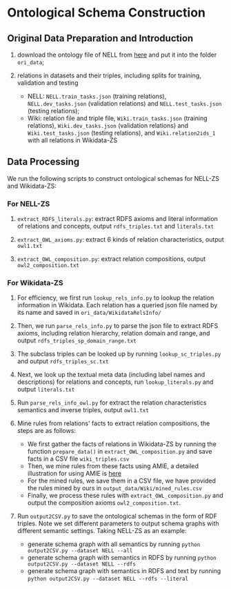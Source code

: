 # Ontological Schema Construction

## Original Data Preparation and Introduction

1. download the ontology file of NELL from [here](http://rtw.ml.cmu.edu/resources/results/08m/NELL.08m.1115.ontology.csv.gz) and put it into the folder `ori_data`;

2. relations in datasets and their triples, including splits for training, validation and testing
    - NELL: `NELL.train_tasks.json` (training relations), `NELL.dev_tasks.json` (validation relations) and `NELL.test_tasks.json` (testing relations);
    - Wiki: relation file and triple file, `Wiki.train_tasks.json` (training relations), `Wiki.dev_tasks.json` (validation relations) and `Wiki.test_tasks.json` (testing relations), and `Wiki.relation2ids_1` with all relations in Wikidata-ZS



## Data Processing

We run the following scripts to construct ontological schemas for NELL-ZS and Wikidata-ZS:

### For NELL-ZS

1. `extract_RDFS_literals.py`: extract RDFS axioms and literal information of relations and concepts, output `rdfs_triples.txt` and `literals.txt`

2. `extract_OWL_axioms.py`: extract 6 kinds of relation characteristics, output `owl1.txt`

3. `extract_OWL_composition.py`: extract relation compositions, output `owl2_composition.txt`

### For Wikidata-ZS

1. For efficiency, we first run `lookup_rels_info.py` to lookup the relation information in Wikidata. Each relation has a queried json file named by its name and saved in `ori_data/WikidataRelsInfo/`

2. Then, we run `parse_rels_info.py` to parse the json file to extract RDFS axioms, including relation hierarchy, relation domain and range, and output `rdfs_triples_sp_domain_range.txt`

3. The subclass triples can be looked up by running `lookup_sc_triples.py` and output `rdfs_triples_sc.txt`

4. Next, we look up the textual meta data (including label names and descriptions) for relations and concepts, run `lookup_literals.py` and output `literals.txt`

5. Run `parse_rels_info_owl.py` for extract the relation characteristics semantics and inverse triples, output `owl1.txt`

6. Mine rules from relations' facts to extract relation compositions, the steps are as follows:
    - We first gather the facts of relations in Wikidata-ZS by running the function `prepare_data()` in `extract_OWL_composition.py` and save facts in a CSV file `wiki_triples.csv`
    - Then, we mine rules from these facts using AMIE, a detailed illustration for using AMIE is [here](https://www.mpi-inf.mpg.de/departments/databases-and-information-systems/research/yago-naga/amie/)
    - For the mined rules, we save them in a CSV file, we have provided the rules mined by ours in `output_data/Wiki/mined_rules.csv`
    - Finally, we process these rules with ``extract_OWL_composition.py`` and output the composition axioms `owl2_composition.txt`.


7. Run `output2CSV.py` to save the ontological schemas in the form of RDF triples. Note we set different parameters to output schema graphs with different semantic settings. Taking NELL-ZS as an example:
    - generate schema graph with all semantics by running `python output2CSV.py --dataset NELL --all`
    - generate schema graph with semantics in RDFS by running `python output2CSV.py --dataset NELL --rdfs`
    - generate schema graph with semantics in RDFS and text by running `python output2CSV.py --dataset NELL --rdfs --literal`

